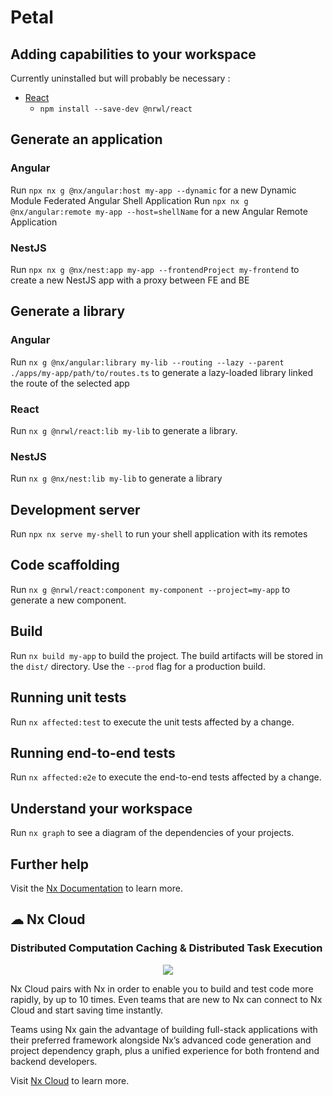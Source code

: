 

# Petal

## Adding capabilities to your workspace

Currently uninstalled but will probably be necessary : 

- [React](https://reactjs.org)
  - `npm install --save-dev @nrwl/react`

## Generate an application

### Angular

Run `npx nx g @nx/angular:host my-app --dynamic` for a new Dynamic Module Federated Angular Shell Application
Run `npx nx g @nx/angular:remote my-app --host=shellName` for a new Angular Remote Application

### NestJS

Run `npx nx g @nx/nest:app my-app --frontendProject my-frontend` to create a new NestJS app with a proxy between FE and BE

## Generate a library

### Angular

Run `nx g @nx/angular:library my-lib --routing --lazy --parent ./apps/my-app/path/to/routes.ts` to generate a lazy-loaded library linked the route of the selected app

### React

Run `nx g @nrwl/react:lib my-lib` to generate a library.

### NestJS

Run `nx g @nx/nest:lib my-lib` to generate a library

## Development server

Run `npx nx serve my-shell` to run your shell application with its remotes

## Code scaffolding

Run `nx g @nrwl/react:component my-component --project=my-app` to generate a new component.

## Build

Run `nx build my-app` to build the project. The build artifacts will be stored in the `dist/` directory. Use the `--prod` flag for a production build.

## Running unit tests

Run `nx affected:test` to execute the unit tests affected by a change.

## Running end-to-end tests

Run `nx affected:e2e` to execute the end-to-end tests affected by a change.

## Understand your workspace

Run `nx graph` to see a diagram of the dependencies of your projects.

## Further help

Visit the [Nx Documentation](https://nx.dev) to learn more.



## ☁ Nx Cloud

### Distributed Computation Caching & Distributed Task Execution

<p style="text-align: center;"><img src="https://raw.githubusercontent.com/nrwl/nx/master/images/nx-cloud-card.png"></p>

Nx Cloud pairs with Nx in order to enable you to build and test code more rapidly, by up to 10 times. Even teams that are new to Nx can connect to Nx Cloud and start saving time instantly.

Teams using Nx gain the advantage of building full-stack applications with their preferred framework alongside Nx’s advanced code generation and project dependency graph, plus a unified experience for both frontend and backend developers.

Visit [Nx Cloud](https://nx.app/) to learn more.
